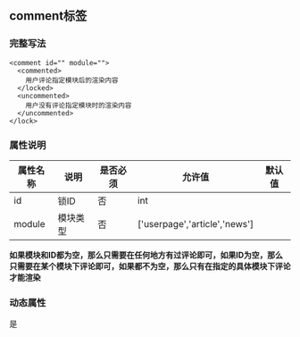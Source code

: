 ## comment标签

### 完整写法
```
<comment id="" module="">
  <commented>
    用户评论指定模块后的渲染内容
  </locked>
  <uncommented>
    用户没有评论指定模块时的渲染内容
  </uncommented>
</lock>
```


### 属性说明
|  属性名称  |说明| 是否必须   | 允许值   | 默认值  |     
|  -  |  -  |  -  |  -  | - |
|  id  | 锁ID   | 否   |  int|  |  | 
| module   | 模块类型   | 否  |  ['userpage','article','news']  |  |   

**如果模块和ID都为空，那么只需要在任何地方有过评论即可，如果ID为空，那么只需要在某个模块下评论即可，如果都不为空，那么只有在指定的具体模块下评论才能渲染**

### 动态属性
是